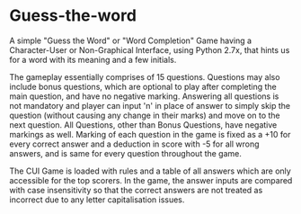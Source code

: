 # Guess-the-word
A simple "Guess the Word" or "Word Completion" Game having a Character-User or Non-Graphical Interface, using Python 2.7x, that hints us for a word with its meaning and a few initials.

The gameplay essentially comprises of 15 questions. Questions may also include bonus questions, which are optional to play after completing the main question, and have no negative marking. Answering all questions is not mandatory and player can input 'n' in place of answer to simply skip the question (without causing any change in their marks) and move on to the next question. All Questions, other than Bonus Questions, have negative markings as well. Marking of each question in the game is fixed as a +10 for every correct answer and a deduction in score with -5 for all wrong answers, and is same for every question throughout the game.

The CUI Game is loaded with rules and a table of all answers which are only accessible for the top scorers. In the game, the answer inputs are compared with case insensitivity so that the correct answers are not treated as incorrect due to any letter capitalisation issues. 

